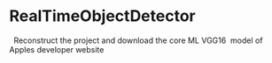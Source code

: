 # RealTimeObjectDetector
   Reconstruct the project and download the core ML VGG16  model of Apples developer website 
